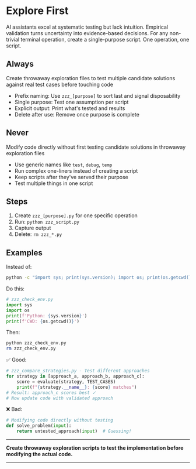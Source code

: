# Explore First

AI assistants excel at systematic testing but lack intuition. Empirical validation turns uncertainty into evidence-based decisions. For any non-trivial terminal operation, create a single-purpose script. One operation, one script. 

## Always

Create throwaway exploration files to test multiple candidate solutions against real test cases before touching code

- Prefix naming: Use `zzz_[purpose]` to sort last and signal disposability
- Single purpose: Test one assumption per script
- Explicit output: Print what's tested and results
- Delete after use: Remove once purpose is complete

## Never

Modify code directly without first testing candidate solutions in throwaway exploration files

- Use generic names like `test`, `debug`, `temp`
- Run complex one-liners instead of creating a script
- Keep scripts after they've served their purpose
- Test multiple things in one script

## Steps
1. Create `zzz_[purpose].py` for one specific operation
2. Run: `python zzz_script.py`
3. Capture output
4. Delete: `rm zzz_*.py`

## Examples

Instead of:
```bash
python -c "import sys; print(sys.version); import os; print(os.getcwd())"
```

Do this:
```python
# zzz_check_env.py
import sys
import os
print(f'Python: {sys.version}')
print(f'CWD: {os.getcwd()}')
```

Then:
```bash
python zzz_check_env.py
rm zzz_check_env.py
```

✅ Good:
```python
# zzz_compare_strategies.py - Test different approaches
for strategy in [approach_a, approach_b, approach_c]:
    score = evaluate(strategy, TEST_CASES)
    print(f"{strategy.__name__}: {score} matches")
# Result: approach_c scores best ✓
# Now update code with validated approach
```

❌ Bad:
```python
# Modifying code directly without testing
def solve_problem(input):
    return untested_approach(input)  # Guessing!
```

***

**Create throwaway exploration scripts to test the implementation before modifying the actual code.**

---
